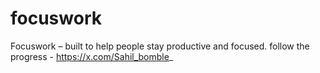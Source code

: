 # focuswork
Focuswork – built to help people stay productive and focused. follow the progress - https://x.com/Sahil_bomble_
